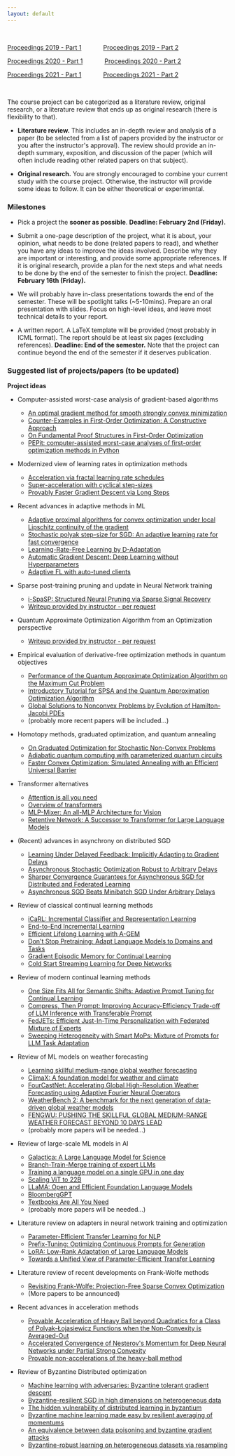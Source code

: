 ```yaml
---
layout: default
---
```


&nbsp;

[Proceedings 2019 - Part 1](/schedule/images/Proceedings2019_Part1.pdf) &emsp;&emsp;&emsp;   [Proceedings 2019 - Part 2](/schedule/images/Proceedings2019_Part2.pdf)

[Proceedings 2020 - Part 1](/schedule/images/Proceedings2020_Part1.pdf) &emsp;&emsp;&emsp;   [Proceedings 2020 - Part 2](/schedule/images/Proceedings2020_Part2.pdf)

[Proceedings 2021 - Part 1](/schedule/images/Proceedings2021_Part1.pdf) &emsp;&emsp;&emsp;   [Proceedings 2021 - Part 2](/schedule/images/Proceedings2021_Part2.pdf)

&nbsp;

The course project can be categorized as a literature review, original research, or a literature review that ends up as original research (there is flexibility to that).

- **Literature review.** This includes an in-depth review and analysis of a paper (to be selected from a list of papers provided by the instructor or you after the instructor's approval). The review should provide an in-depth summary, exposition, and discussion of the paper (which will often include reading other related papers on that subject).

- **Original research.** You are strongly encouraged to combine your current study with the course project. Otherwise, the instructor will provide some ideas to follow. It can be either theoretical or experimental. 

### Milestones

- Pick a project the **sooner as possible**. **Deadline: February 2nd (Friday).**

- Submit a one-page description of the project, what it is about, your opinion, what needs to be done (related papers to read), and whether you have any ideas to improve the ideas involved. Describe why they are important or interesting, and provide some appropriate references. If it is original research, provide a plan for the next steps and what needs to be done by the end of the semester to finish the project. **Deadline: February 16th (Friday).**

- We will probably have in-class presentations towards the end of the semester. These will be spotlight talks (~5-10mins). Prepare an oral presentation with slides. Focus on high-level ideas, and leave most technical details to your report.

- A written report. A LaTeX template will be provided (most probably in ICML format). The report should be at least six pages (excluding references). **Deadline: End of the semester.** Note that the project can continue beyond the end of the semester if it deserves publication.

### Suggested list of projects/papers (to be updated)

**Project ideas**
  
- Computer-assisted worst-case analysis of gradient-based algorithms
  - [An optimal gradient method for smooth strongly convex minimization](https://arxiv.org/pdf/2101.09741.pdf)
  - [Counter-Examples in First-Order Optimization: A Constructive Approach](https://arxiv.org/pdf/2303.10503.pdf)
  - [On Fundamental Proof Structures in First-Order Optimization](https://arxiv.org/pdf/2310.02015.pdf)
  - [PEPit: computer-assisted worst-case analyses of first-order optimization methods in Python](https://arxiv.org/pdf/2201.04040.pdf)

- Modernized view of learning rates in optimization methods
  - [Acceleration via fractal learning rate schedules](https://proceedings.mlr.press/v139/agarwal21a/agarwal21a.pdf)
  - [Super-acceleration with cyclical step-sizes](https://proceedings.mlr.press/v151/goujaud22a/goujaud22a.pdf)
  - [Provably Faster Gradient Descent via Long Steps](https://arxiv.org/pdf/2307.06324.pdf)

- Recent advances in adaptive methods in ML
  - [Adaptive proximal algorithms for convex optimization under local Lipschitz continuity of the gradient](https://arxiv.org/pdf/2301.04431.pdf)
  - [Stochastic polyak step-size for SGD: An adaptive learning rate for fast convergence](https://arxiv.org/pdf/2002.10542.pdf)
  - [Learning-Rate-Free Learning by D-Adaptation](https://arxiv.org/pdf/2301.07733.pdf)
  - [Automatic Gradient Descent: Deep Learning without Hyperparameters](https://arxiv.org/pdf/2304.05187.pdf)
  - [Adaptive FL with auto-tuned clients](https://arxiv.org/pdf/2306.11201.pdf)
  
- Sparse post-training pruning and update in Neural Network training
  - [i-SpaSP: Structured Neural Pruning via Sparse Signal Recovery](https://arxiv.org/pdf/2112.04905.pdf)
  - [Writeup provided by instructor - per request]()

- Quantum Approximate Optimization Algorithm from an Optimization perspective
  - [Writeup provided by instructor - per request]()

- Empirical evaluation of derivative-free optimization methods in quantum objectives
  - [Performance of the Quantum Approximate Optimization Algorithm on the Maximum Cut Problem](https://arxiv.org/pdf/1811.08419.pdf)
  - [Introductory Tutorial for SPSA and the Quantum Approximation Optimization Algorithm](https://arxiv.org/pdf/2106.01578.pdf)
  - [Global Solutions to Nonconvex Problems by Evolution of Hamilton-Jacobi PDEs](https://arxiv.org/pdf/2202.11014.pdf)
  - (probably more recent papers will be included...)
 
- Homotopy methods, graduated optimization, and quantum annealing
  - [On Graduated Optimization for Stochastic Non-Convex Problems](https://arxiv.org/pdf/1503.03712.pdf)
  - [Adiabatic quantum computing with parameterized quantum circuits](https://arxiv.org/pdf/2206.04373.pdf)
  - [Faster Convex Optimization: Simulated Annealing with an Efficient Universal Barrier](https://arxiv.org/pdf/1507.02528.pdf)

- Transformer alternatives
  - [Attention is all you need](https://proceedings.neurips.cc/paper/2017/file/3f5ee243547dee91fbd053c1c4a845aa-Paper.pdf)
  - [Overview of transformers](https://lilianweng.github.io/posts/2020-04-07-the-transformer-family/)
  - [MLP-Mixer: An all-MLP Architecture for Vision](https://arxiv.org/pdf/2105.01601.pdf)
  - [Retentive Network: A Successor to Transformer for Large Language Models](https://arxiv.org/pdf/2307.08621.pdf)
 
- (Recent) advances in asynchrony on distributed SGD
  - [Learning Under Delayed Feedback: Implicitly Adapting to Gradient Delays](https://arxiv.org/pdf/2106.12261.pdf)
  - [Asynchronous Stochastic Optimization Robust to Arbitrary Delays](https://proceedings.neurips.cc/paper/2021/file/4b85256c4881edb6c0776df5d81f6236-Paper.pdf)
  - [Sharper Convergence Guarantees for Asynchronous SGD for Distributed and Federated Learning](https://arxiv.org/pdf/2206.08307.pdf)
  - [Asynchronous SGD Beats Minibatch SGD Under Arbitrary Delays](https://arxiv.org/pdf/2206.07638.pdf)
 
- Review of classical continual learning methods
  - [iCaRL: Incremental Classifier and Representation Learning](https://arxiv.org/pdf/1611.07725.pdf)
  - [End-to-End Incremental Learning](https://arxiv.org/pdf/1807.09536.pdf)
  - [Efficient Lifelong Learning with A-GEM](https://arxiv.org/pdf/1812.00420.pdf)
  - [Don't Stop Pretraining: Adapt Language Models to Domains and Tasks](https://arxiv.org/pdf/2004.10964.pdf)
  - [Gradient Episodic Memory for Continual Learning](https://arxiv.org/pdf/1706.08840.pdf)
  - [Cold Start Streaming Learning for Deep Networks](https://arxiv.org/pdf/2211.04624.pdf)

- Review of modern continual learning methods
  - [One Size Fits All for Semantic Shifts: Adaptive Prompt Tuning for Continual Learning](https://arxiv.org/pdf/2311.12048.pdf)
  - [Compress, Then Prompt: Improving Accuracy-Efficiency Trade-off of LLM Inference with Transferable Prompt](https://arxiv.org/pdf/2305.11186.pdf)
  - [FedJETs: Efficient Just-In-Time Personalization with Federated Mixture of Experts](https://arxiv.org/pdf/2306.08586.pdf)
  - [Sweeping Heterogeneity with Smart MoPs: Mixture of Prompts for LLM Task Adaptation](https://arxiv.org/pdf/2310.02842.pdf)

- Review of ML models on weather forecasting
  - [Learning skillful medium-range global weather forecasting](https://arxiv.org/pdf/2212.12794.pdf)
  - [ClimaX: A foundation model for weather and climate](https://arxiv.org/pdf/2301.10343.pdf)
  - [FourCastNet: Accelerating Global High-Resolution Weather Forecasting using Adaptive Fourier Neural Operators](https://arxiv.org/pdf/2208.05419.pdf)
  - [WeatherBench 2: A benchmark for the next generation of data-driven global weather models](https://arxiv.org/pdf/2308.15560.pdf)
  - [FENGWU: PUSHING THE SKILLFUL GLOBAL MEDIUM-RANGE WEATHER FORECAST BEYOND 10 DAYS LEAD](https://arxiv.org/pdf/2304.02948.pdf)
  - (probably more papers will be needed...)

- Review of large-scale ML models in AI
  - [Galactica: A Large Language Model for Science](https://arxiv.org/pdf/2211.09085.pdf)
  - [Branch-Train-Merge training of expert LLMs](https://arxiv.org/pdf/2208.03306.pdf)
  - [Training a language model on a single GPU in one day](https://arxiv.org/pdf/2212.14034.pdf)
  - [Scaling ViT to 22B](https://arxiv.org/pdf/2302.05442.pdf)
  - [LLaMA: Open and Efficient Foundation Language Models](https://arxiv.org/pdf/2302.13971.pdf)
  - [BloombergGPT](https://arxiv.org/pdf/2303.17564.pdf)
  - [Textbooks Are All You Need](https://arxiv.org/pdf/2306.11644.pdf)
  - (probably more papers will be needed...)

- Literature review on adapters in neural network training and optimization
  - [Parameter-Efficient Transfer Learning for NLP](https://arxiv.org/pdf/1902.00751.pdf)
  - [Prefix-Tuning: Optimizing Continuous Prompts for Generation](https://arxiv.org/pdf/2101.00190.pdf)
  - [LoRA: Low-Rank Adaptation of Large Language Models](https://arxiv.org/pdf/2106.09685.pdf)
  - [Towards a Unified View of Parameter-Efficient Transfer Learning](https://arxiv.org/pdf/2110.04366.pdf)

- Literature review of recent developments on Frank-Wolfe methods
  - [Revisiting Frank-Wolfe: Projection-Free Sparse Convex Optimization](http://m8j.net/math/revisited-FW.pdf)
  - (More papers to be announced)

- Recent advances in acceleration methods
  - [Provable Acceleration of Heavy Ball beyond Quadratics for a Class of Polyak-Łojasiewicz Functions when the Non-Convexity is Averaged-Out](https://arxiv.org/pdf/2206.11872.pdf)
  - [Accelerated Convergence of Nesterov's Momentum for Deep Neural Networks under Partial Strong Convexity](https://arxiv.org/pdf/2306.08109.pdf)
  - [Provable non-accelerations of the heavy-ball method](https://arxiv.org/pdf/2307.11291.pdf)

- Review of Byzantine Distributed optimization
  - [Machine learning with adversaries: Byzantine tolerant gradient descent](https://papers.nips.cc/paper_files/paper/2017/file/f4b9ec30ad9f68f89b29639786cb62ef-Paper.pdf)
  - [Byzantine-resilient SGD in high dimensions on heterogeneous data](https://arxiv.org/pdf/2005.07866.pdf)
  - [The hidden vulnerability of distributed learning in byzantium](https://arxiv.org/pdf/1802.07927.pdf)
  - [Byzantine machine learning made easy by resilient averaging of momentums](https://arxiv.org/pdf/2205.12173.pdf)
  - [An equivalence between data poisoning and byzantine gradient attacks](https://arxiv.org/pdf/2202.08578.pdf)
  - [Byzantine-robust learning on heterogeneous datasets via resampling](https://arxiv.org/pdf/2006.09365.pdf)


&nbsp;
&nbsp;
